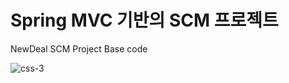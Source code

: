 # Spring MVC 기반의 SCM 프로젝트
NewDeal SCM Project Base code

![css-3](https://user-images.githubusercontent.com/46353755/120409162-59d60200-c38b-11eb-9b1e-7ebcdfbd6e4b.png)
